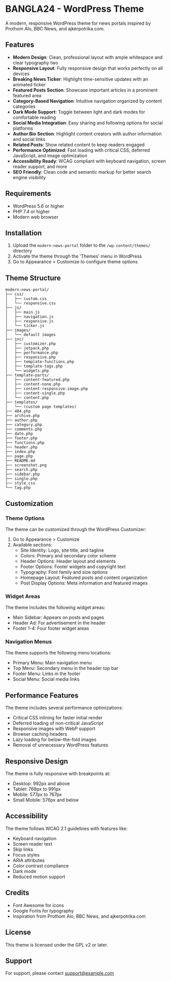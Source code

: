 # BANGLA24 - WordPress Theme

A modern, responsive WordPress theme for news portals inspired by Prothom Alo, BBC News, and ajkerpotrika.com.

## Features

- **Modern Design**: Clean, professional layout with ample whitespace and clear typography two
- **Responsive Layout**: Fully responsive design that works perfectly on all devices
- **Breaking News Ticker**: Highlight time-sensitive updates with an animated ticker
- **Featured Posts Section**: Showcase important articles in a prominent featured area
- **Category-Based Navigation**: Intuitive navigation organized by content categories
- **Dark Mode Support**: Toggle between light and dark modes for comfortable reading
- **Social Media Integration**: Easy sharing and following options for social platforms
- **Author Bio Section**: Highlight content creators with author information and social links
- **Related Posts**: Show related content to keep readers engaged
- **Performance Optimized**: Fast loading with critical CSS, deferred JavaScript, and image optimization
- **Accessibility Ready**: WCAG compliant with keyboard navigation, screen reader support, and more
- **SEO Friendly**: Clean code and semantic markup for better search engine visibility

## Requirements

- WordPress 5.6 or higher
- PHP 7.4 or higher
- Modern web browser

## Installation

1. Upload the `modern-news-portal` folder to the `/wp-content/themes/` directory
2. Activate the theme through the 'Themes' menu in WordPress
3. Go to Appearance > Customize to configure theme options

## Theme Structure

```
modern-news-portal/
├── css/
│   ├── custom.css
│   └── responsive.css
├── js/
│   ├── main.js
│   ├── navigation.js
│   ├── responsive.js
│   └── ticker.js
├── images/
│   └── default images
├── inc/
│   ├── customizer.php
│   ├── jetpack.php
│   ├── performance.php
│   ├── responsive.php
│   ├── template-functions.php
│   ├── template-tags.php
│   └── widgets.php
├── template-parts/
│   ├── content-featured.php
│   ├── content-none.php
│   ├── content-responsive-image.php
│   ├── content-single.php
│   └── content.php
├── templates/
│   └── (custom page templates)
├── 404.php
├── archive.php
├── author.php
├── category.php
├── comments.php
├── date.php
├── footer.php
├── functions.php
├── header.php
├── index.php
├── page.php
├── README.md
├── screenshot.png
├── search.php
├── sidebar.php
├── single.php
├── style.css
└── tag.php
```

## Customization

### Theme Options

The theme can be customized through the WordPress Customizer:

1. Go to Appearance > Customize
2. Available sections:
   - Site Identity: Logo, site title, and tagline
   - Colors: Primary and secondary color scheme
   - Header Options: Header layout and elements
   - Footer Options: Footer widgets and copyright text
   - Typography: Font family and size options
   - Homepage Layout: Featured posts and content organization
   - Post Display Options: Meta information and featured images

### Widget Areas

The theme includes the following widget areas:

- Main Sidebar: Appears on posts and pages
- Header Ad: For advertisement in the header
- Footer 1-4: Four footer widget areas

### Navigation Menus

The theme supports the following menu locations:

- Primary Menu: Main navigation menu
- Top Menu: Secondary menu in the header top bar
- Footer Menu: Links in the footer
- Social Menu: Social media links

## Performance Features

The theme includes several performance optimizations:

- Critical CSS inlining for faster initial render
- Deferred loading of non-critical JavaScript
- Responsive images with WebP support
- Browser caching headers
- Lazy loading for below-the-fold images
- Removal of unnecessary WordPress features

## Responsive Design

The theme is fully responsive with breakpoints at:

- Desktop: 992px and above
- Tablet: 768px to 991px
- Mobile: 577px to 767px
- Small Mobile: 576px and below

## Accessibility

The theme follows WCAG 2.1 guidelines with features like:

- Keyboard navigation
- Screen reader text
- Skip links
- Focus styles
- ARIA attributes
- Color contrast compliance
- Dark mode
- Reduced motion support

## Credits

- Font Awesome for icons
- Google Fonts for typography
- Inspiration from Prothom Alo, BBC News, and ajkerpotrika.com

## License

This theme is licensed under the GPL v2 or later.

## Support

For support, please contact [support@example.com](mailto:support@example.com)
